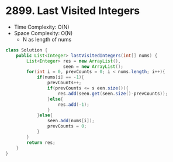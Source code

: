 # 2899. Last Visited Integers

- Time Complexity: O(N)
- Space Complexity: O(N)
  - N as length of nums

```java
class Solution {
    public List<Integer> lastVisitedIntegers(int[] nums) {
        List<Integer> res = new ArrayList(),
                      seen = new ArrayList();
        for(int i = 0, prevCounts = 0; i < nums.length; i++){
            if(nums[i] == -1){
                prevCounts++;
                if(prevCounts <= s een.size()){
                    res.add(seen.get(seen.size()-prevCounts));
                }else{
                    res.add(-1);
                }
            }else{
                seen.add(nums[i]);
                prevCounts = 0;
            }
        }
        return res;
    }
}
```